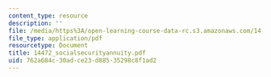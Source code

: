```yaml
---
content_type: resource
description: ''
file: /media/https%3A/open-learning-course-data-rc.s3.amazonaws.com/14-472-public-economics-ii-spring-2004/762a684c30adce23d88535298c8f1ad2_14472_socialsecurityannuity.pdf
file_type: application/pdf
resourcetype: Document
title: 14472_socialsecurityannuity.pdf
uid: 762a684c-30ad-ce23-d885-35298c8f1ad2
---
```

